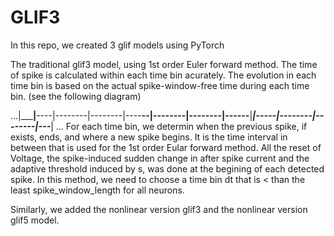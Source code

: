# GLIF3
In this repo, we created 3 glif models using PyTorch

The traditional glif3 model, using 1st order Euler forward method. The time of spike is calculated within each time bin acurately. The evolution in each time bin is based on the actual spike-window-free time during each time bin. (see the following diagram)

...|_______|____----|--------|--------|----__--|--------|--------|------__|________|___-----|--------|--------|---_____| ... 
For each time bin, we determin when the previous spike, if exists, ends, and where a new spike begins. It is the time interval in between that is used for the 1st order Eular forward method. All the reset of Voltage, the spike-induced sudden change in after spike current and  the adaptive threshold induced by s, was done at the begining of each detected spike. In this method, we need to choose a time bin dt that is < than the least spike_window_length for all neurons.



Similarly, we added the nonlinear version glif3 and the nonlinear version glif5 model.
